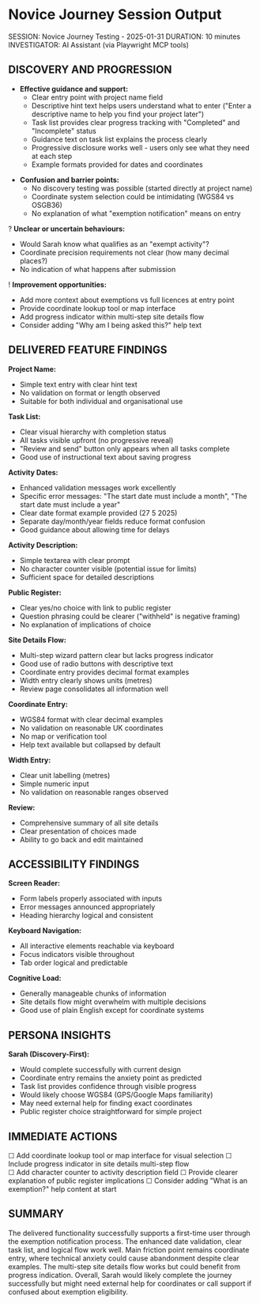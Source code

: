 # Novice Journey Session Output

SESSION: Novice Journey Testing - 2025-01-31
DURATION: 10 minutes
INVESTIGATOR: AI Assistant (via Playwright MCP tools)

## DISCOVERY AND PROGRESSION

- **Effective guidance and support:**
  - Clear entry point with project name field
  - Descriptive hint text helps users understand what to enter ("Enter a descriptive name to help you find your project later")
  - Task list provides clear progress tracking with "Completed" and "Incomplete" status
  - Guidance text on task list explains the process clearly
  - Progressive disclosure works well - users only see what they need at each step
  - Example formats provided for dates and coordinates

* **Confusion and barrier points:**
  - No discovery testing was possible (started directly at project name)
  - Coordinate system selection could be intimidating (WGS84 vs OSGB36)
  - No explanation of what "exemption notification" means on entry

? **Unclear or uncertain behaviours:**

- Would Sarah know what qualifies as an "exempt activity"?
- Coordinate precision requirements not clear (how many decimal places?)
- No indication of what happens after submission

! **Improvement opportunities:**

- Add more context about exemptions vs full licences at entry point
- Provide coordinate lookup tool or map interface
- Add progress indicator within multi-step site details flow
- Consider adding "Why am I being asked this?" help text

## DELIVERED FEATURE FINDINGS

**Project Name:**

- Simple text entry with clear hint text
- No validation on format or length observed
- Suitable for both individual and organisational use

**Task List:**

- Clear visual hierarchy with completion status
- All tasks visible upfront (no progressive reveal)
- "Review and send" button only appears when all tasks complete
- Good use of instructional text about saving progress

**Activity Dates:**

- Enhanced validation messages work excellently
- Specific error messages: "The start date must include a month", "The start date must include a year"
- Clear date format example provided (27 5 2025)
- Separate day/month/year fields reduce format confusion
- Good guidance about allowing time for delays

**Activity Description:**

- Simple textarea with clear prompt
- No character counter visible (potential issue for limits)
- Sufficient space for detailed descriptions

**Public Register:**

- Clear yes/no choice with link to public register
- Question phrasing could be clearer ("withheld" is negative framing)
- No explanation of implications of choice

**Site Details Flow:**

- Multi-step wizard pattern clear but lacks progress indicator
- Good use of radio buttons with descriptive text
- Coordinate entry provides decimal format examples
- Width entry clearly shows units (metres)
- Review page consolidates all information well

**Coordinate Entry:**

- WGS84 format with clear decimal examples
- No validation on reasonable UK coordinates
- No map or verification tool
- Help text available but collapsed by default

**Width Entry:**

- Clear unit labelling (metres)
- Simple numeric input
- No validation on reasonable ranges observed

**Review:**

- Comprehensive summary of all site details
- Clear presentation of choices made
- Ability to go back and edit maintained

## ACCESSIBILITY FINDINGS

**Screen Reader:**

- Form labels properly associated with inputs
- Error messages announced appropriately
- Heading hierarchy logical and consistent

**Keyboard Navigation:**

- All interactive elements reachable via keyboard
- Focus indicators visible throughout
- Tab order logical and predictable

**Cognitive Load:**

- Generally manageable chunks of information
- Site details flow might overwhelm with multiple decisions
- Good use of plain English except for coordinate systems

## PERSONA INSIGHTS

**Sarah (Discovery-First):**

- Would complete successfully with current design
- Coordinate entry remains the anxiety point as predicted
- Task list provides confidence through visible progress
- Would likely choose WGS84 (GPS/Google Maps familiarity)
- May need external help for finding exact coordinates
- Public register choice straightforward for simple project

## IMMEDIATE ACTIONS

☐ Add coordinate lookup tool or map interface for visual selection
☐ Include progress indicator in site details multi-step flow  
☐ Add character counter to activity description field
☐ Provide clearer explanation of public register implications
☐ Consider adding "What is an exemption?" help content at start

## SUMMARY

The delivered functionality successfully supports a first-time user through the exemption notification process. The enhanced date validation, clear task list, and logical flow work well. Main friction point remains coordinate entry, where technical anxiety could cause abandonment despite clear examples. The multi-step site details flow works but could benefit from progress indication. Overall, Sarah would likely complete the journey successfully but might need external help for coordinates or call support if confused about exemption eligibility.
